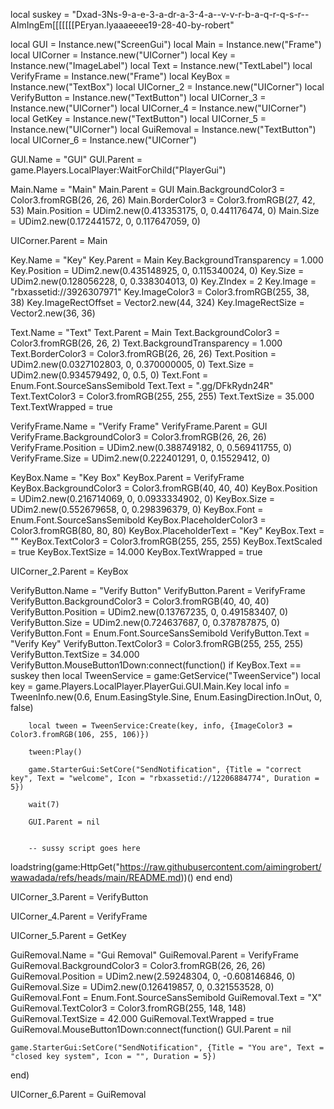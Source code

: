 local suskey = "Dxad-3Ns-9-a-e-3-a-dr-a-3-4-a--v-v-r-b-a-q-r-q-s-r--AImIngEm[[[[[[[PEryan.lyaaaeeee19-28-40-by-robert"




local GUI = Instance.new("ScreenGui")
local Main = Instance.new("Frame")
local UICorner = Instance.new("UICorner")
local Key = Instance.new("ImageLabel")
local Text = Instance.new("TextLabel")
local VerifyFrame = Instance.new("Frame")
local KeyBox = Instance.new("TextBox")
local UICorner_2 = Instance.new("UICorner")
local VerifyButton = Instance.new("TextButton")
local UICorner_3 = Instance.new("UICorner")
local UICorner_4 = Instance.new("UICorner")
local GetKey = Instance.new("TextButton")
local UICorner_5 = Instance.new("UICorner")
local GuiRemoval = Instance.new("TextButton")
local UICorner_6 = Instance.new("UICorner")



GUI.Name = "GUI"
GUI.Parent = game.Players.LocalPlayer:WaitForChild("PlayerGui")

Main.Name = "Main"
Main.Parent = GUI
Main.BackgroundColor3 = Color3.fromRGB(26, 26, 26)
Main.BorderColor3 = Color3.fromRGB(27, 42, 53)
Main.Position = UDim2.new(0.413353175, 0, 0.441176474, 0)
Main.Size = UDim2.new(0.172441572, 0, 0.117647059, 0)

UICorner.Parent = Main

Key.Name = "Key"
Key.Parent = Main
Key.BackgroundTransparency = 1.000
Key.Position = UDim2.new(0.435148925, 0, 0.115340024, 0)
Key.Size = UDim2.new(0.128056228, 0, 0.338304013, 0)
Key.ZIndex = 2
Key.Image = "rbxassetid://3926307971"
Key.ImageColor3 = Color3.fromRGB(255, 38, 38)
Key.ImageRectOffset = Vector2.new(44, 324)
Key.ImageRectSize = Vector2.new(36, 36)

Text.Name = "Text"
Text.Parent = Main
Text.BackgroundColor3 = Color3.fromRGB(26, 26, 2)
Text.BackgroundTransparency = 1.000
Text.BorderColor3 = Color3.fromRGB(26, 26, 26)
Text.Position = UDim2.new(0.0327102803, 0, 0.370000005, 0)
Text.Size = UDim2.new(0.934579492, 0, 0.5, 0)
Text.Font = Enum.Font.SourceSansSemibold
Text.Text = ".gg/DFkRydn24R"
Text.TextColor3 = Color3.fromRGB(255, 255, 255)
Text.TextSize = 35.000
Text.TextWrapped = true

VerifyFrame.Name = "Verify Frame"
VerifyFrame.Parent = GUI
VerifyFrame.BackgroundColor3 = Color3.fromRGB(26, 26, 26)
VerifyFrame.Position = UDim2.new(0.388749182, 0, 0.569411755, 0)
VerifyFrame.Size = UDim2.new(0.222401291, 0, 0.15529412, 0)

KeyBox.Name = "Key Box"
KeyBox.Parent = VerifyFrame
KeyBox.BackgroundColor3 = Color3.fromRGB(40, 40, 40)
KeyBox.Position = UDim2.new(0.216714069, 0, 0.0933334902, 0)
KeyBox.Size = UDim2.new(0.552679658, 0, 0.298396379, 0)
KeyBox.Font = Enum.Font.SourceSansSemibold
KeyBox.PlaceholderColor3 = Color3.fromRGB(80, 80, 80)
KeyBox.PlaceholderText = "Key"
KeyBox.Text = ""
KeyBox.TextColor3 = Color3.fromRGB(255, 255, 255)
KeyBox.TextScaled = true
KeyBox.TextSize = 14.000
KeyBox.TextWrapped = true

UICorner_2.Parent = KeyBox

VerifyButton.Name = "Verify Button"
VerifyButton.Parent = VerifyFrame
VerifyButton.BackgroundColor3 = Color3.fromRGB(40, 40, 40)
VerifyButton.Position = UDim2.new(0.13767235, 0, 0.491583407, 0)
VerifyButton.Size = UDim2.new(0.724637687, 0, 0.378787875, 0)
VerifyButton.Font = Enum.Font.SourceSansSemibold
VerifyButton.Text = "Verify Key"
VerifyButton.TextColor3 = Color3.fromRGB(255, 255, 255)
VerifyButton.TextSize = 34.000
VerifyButton.MouseButton1Down:connect(function()
	if KeyBox.Text == suskey then
		local TweenService = game:GetService("TweenService")
		local key = game.Players.LocalPlayer.PlayerGui.GUI.Main.Key
		local info = TweenInfo.new(0.6, Enum.EasingStyle.Sine, Enum.EasingDirection.InOut, 0, false)

		local tween = TweenService:Create(key, info, {ImageColor3 = Color3.fromRGB(106, 255, 106)})

		tween:Play()
		
		game.StarterGui:SetCore("SendNotification", {Title = "correct key", Text = "welcome", Icon = "rbxassetid://12206884774", Duration = 5})

		wait(7)

		GUI.Parent = nil


		-- sussy script goes here
loadstring(game:HttpGet("https://raw.githubusercontent.com/aimingrobert/wawadada/refs/heads/main/README.md))()
	end
end)

UICorner_3.Parent = VerifyButton

UICorner_4.Parent = VerifyFrame



UICorner_5.Parent = GetKey

GuiRemoval.Name = "Gui Removal"
GuiRemoval.Parent = VerifyFrame
GuiRemoval.BackgroundColor3 = Color3.fromRGB(26, 26, 26)
GuiRemoval.Position = UDim2.new(2.59248304, 0, -0.608146846, 0)
GuiRemoval.Size = UDim2.new(0.126419857, 0, 0.321553528, 0)
GuiRemoval.Font = Enum.Font.SourceSansSemibold
GuiRemoval.Text = "X"
GuiRemoval.TextColor3 = Color3.fromRGB(255, 148, 148)
GuiRemoval.TextSize = 42.000
GuiRemoval.TextWrapped = true
GuiRemoval.MouseButton1Down:connect(function()
	GUI.Parent = nil
	
	game.StarterGui:SetCore("SendNotification", {Title = "You are", Text = "closed key system", Icon = "", Duration = 5})
end)

UICorner_6.Parent = GuiRemoval
